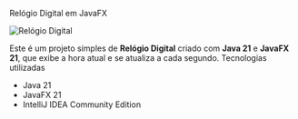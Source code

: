 Relógio Digital em JavaFX

![Relógio Digital](src/main/java/img/img.png)

Este é um projeto simples de **Relógio Digital** criado com **Java 21** e **JavaFX 21**, que exibe a hora atual e se atualiza a cada segundo.
Tecnologias utilizadas
- Java 21
- JavaFX 21
- IntelliJ IDEA Community Edition
